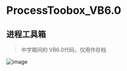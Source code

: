 # ProcessToobox_VB6.0

## 进程工具箱

> 中学期间的 VB6.0代码，仅用作存档

![image](https://raw.github.com/CuteLeon/ProcessToobox_VB6.0/master//Screen.png)
